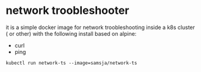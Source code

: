 # network troobleshooter

it is a simple docker image for network troobleshooting inside a k8s cluster ( or other) with the following install based on alpine:

* curl
* ping


```
kubectl run network-ts --image=samsja/network-ts                   
```
